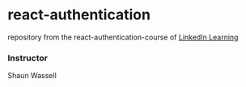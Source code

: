# react-authentication
repository from the react-authentication-course of [LinkedIn Learning](https://www.linkedin.com/learning)

### Instructor
Shaun Wassell
